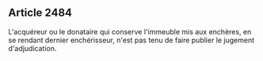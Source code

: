 Article 2484
----
L'acquéreur ou le donataire qui conserve l'immeuble mis aux enchères, en se
rendant dernier enchérisseur, n'est pas tenu de faire publier le jugement
d'adjudication.
